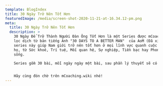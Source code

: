 ```yaml
---
template: BlogIndex
title: 30 Ngày Trở Nên Tốt Hơn
featuredImage: /media/screen-shot-2020-11-21-at-16.34.12-pm.png
meta:
  title: 30 Ngày Trở Nên Tốt Hơn
  description: >
    30 Ngày Để Trở Thành Người Đàn Ông Tốt Hơn là một Series được mCoaching chọn
    lọc dịch từ bản tiếng Anh "30 DAYS TO A BETTER MAN"  của AoM (Đã xin phép),
    series này giúp Nam giới trở nên tốt hơn ở mọi lĩnh vực quanh cuộc sống của
    họ, từ Sức khoẻ, Trí tuệ, Mối quan hệ, Sự nghiệp, Tiền bạc hay Phong cách
    sống.

    Series gồm 30 bài, mỗi ngày ngày một bài, sau phần lý thuyết sẽ có bài tập cho bạn thực hành ngày những kiến thức đã được học, giúp cho ghi nhớ và áp dụng thực tiễn của kiến thức đó.


    Hãy cùng đón chờ trên mCoaching.wiki nhé!
---
```

